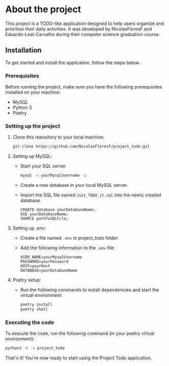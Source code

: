 # About the project
This project is a TODO-like application designed to help users organize and prioritize their daily activities. It was developed by NicolasFloresF and Eduardo-Leal-Carvalho during their computer science graduation course.

## Installation

To get started and install the application, follow the steps below.

### Prerequisites

Before running the project, make sure you have the following prerequisites installed on your machine:

- MySQL
- Python 3
- Poetry

### Setting up the project

1. Clone this repository to your local machine:

    ```bash
    git clone https://github.com/NicolasFloresF/project_todo.git
    ```

2. Setting up MySQL:

    - Start your SQL server

      ```bash
      mysql -u yourMysqlUsername -p
      ```

    - Create a new database in your local MySQL server.
    - Import the SQL file named `Just_TODO_it.sql` into the newly created database.

      ```
      CREATE database yourDatabaseName;
      USE yourDatabaseName;
      SOURCE pathToSQLFile;
      ```

3. Setting up .env:

    - Create a file named `.env` in project_todo folder.
    - Add the following information to the `.env` file:

      ```
      USER_NAME=yourMysqlUsername
      PASSWORD=yourPassword
      HOST=yourHost
      DATABASE=yourDatabaseName
      ```

4. Poetry setup:

    - Run the following commands to install dependencies and start the virtual environment:

      ```bash
      poetry install
      poetry shell
      ```

### Executing the code

To execute the code, run the following command (in your poetry virtual environment):

```bash
python3 -B -m project_todo
```

That's it! You're now ready to start using the Project Todo application.

